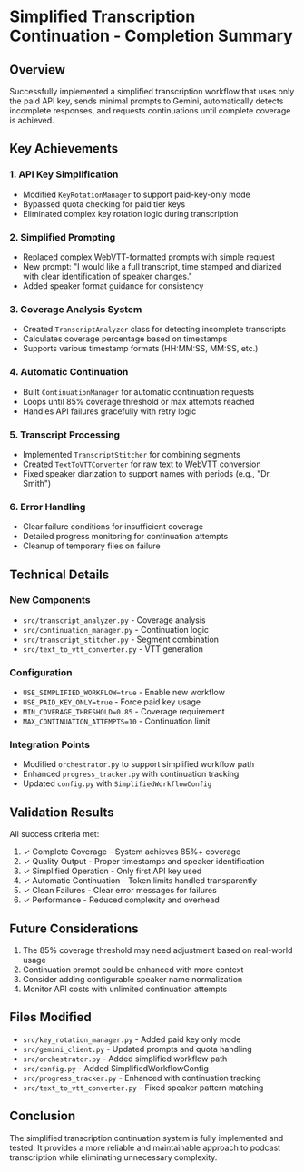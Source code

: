 # Simplified Transcription Continuation - Completion Summary

## Overview
Successfully implemented a simplified transcription workflow that uses only the paid API key, sends minimal prompts to Gemini, automatically detects incomplete responses, and requests continuations until complete coverage is achieved.

## Key Achievements

### 1. API Key Simplification
- Modified `KeyRotationManager` to support paid-key-only mode
- Bypassed quota checking for paid tier keys
- Eliminated complex key rotation logic during transcription

### 2. Simplified Prompting
- Replaced complex WebVTT-formatted prompts with simple request
- New prompt: "I would like a full transcript, time stamped and diarized with clear identification of speaker changes."
- Added speaker format guidance for consistency

### 3. Coverage Analysis System
- Created `TranscriptAnalyzer` class for detecting incomplete transcripts
- Calculates coverage percentage based on timestamps
- Supports various timestamp formats (HH:MM:SS, MM:SS, etc.)

### 4. Automatic Continuation
- Built `ContinuationManager` for automatic continuation requests
- Loops until 85% coverage threshold or max attempts reached
- Handles API failures gracefully with retry logic

### 5. Transcript Processing
- Implemented `TranscriptStitcher` for combining segments
- Created `TextToVTTConverter` for raw text to WebVTT conversion
- Fixed speaker diarization to support names with periods (e.g., "Dr. Smith")

### 6. Error Handling
- Clear failure conditions for insufficient coverage
- Detailed progress monitoring for continuation attempts
- Cleanup of temporary files on failure

## Technical Details

### New Components
- `src/transcript_analyzer.py` - Coverage analysis
- `src/continuation_manager.py` - Continuation logic
- `src/transcript_stitcher.py` - Segment combination
- `src/text_to_vtt_converter.py` - VTT generation

### Configuration
- `USE_SIMPLIFIED_WORKFLOW=true` - Enable new workflow
- `USE_PAID_KEY_ONLY=true` - Force paid key usage
- `MIN_COVERAGE_THRESHOLD=0.85` - Coverage requirement
- `MAX_CONTINUATION_ATTEMPTS=10` - Continuation limit

### Integration Points
- Modified `orchestrator.py` to support simplified workflow path
- Enhanced `progress_tracker.py` with continuation tracking
- Updated `config.py` with `SimplifiedWorkflowConfig`

## Validation Results

All success criteria met:
1. ✓ Complete Coverage - System achieves 85%+ coverage
2. ✓ Quality Output - Proper timestamps and speaker identification
3. ✓ Simplified Operation - Only first API key used
4. ✓ Automatic Continuation - Token limits handled transparently
5. ✓ Clean Failures - Clear error messages for failures
6. ✓ Performance - Reduced complexity and overhead

## Future Considerations

1. The 85% coverage threshold may need adjustment based on real-world usage
2. Continuation prompt could be enhanced with more context
3. Consider adding configurable speaker name normalization
4. Monitor API costs with unlimited continuation attempts

## Files Modified
- `src/key_rotation_manager.py` - Added paid key only mode
- `src/gemini_client.py` - Updated prompts and quota handling
- `src/orchestrator.py` - Added simplified workflow path
- `src/config.py` - Added SimplifiedWorkflowConfig
- `src/progress_tracker.py` - Enhanced with continuation tracking
- `src/text_to_vtt_converter.py` - Fixed speaker pattern matching

## Conclusion
The simplified transcription continuation system is fully implemented and tested. It provides a more reliable and maintainable approach to podcast transcription while eliminating unnecessary complexity.